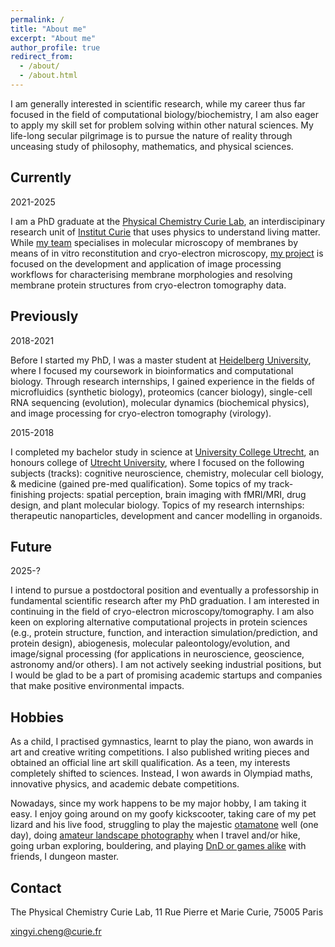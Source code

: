 ```yaml
---
permalink: /
title: "About me"
excerpt: "About me"
author_profile: true
redirect_from: 
  - /about/
  - /about.html
---
```


I am generally interested in scientific research, while my career thus far focused in the field of computational biology/biochemistry, I am also eager to apply my skill set for problem solving within other natural sciences. My life-long secular pilgrimage is to pursue the nature of reality through unceasing study of philosophy, mathematics, and physical sciences.

Currently
------

2021-2025

I am a PhD graduate at the [Physical Chemistry Curie Lab](https://institut-curie.org/unit/umr168), an interdiscipinary research unit of [Institut Curie](https://curie.fr/) that uses physics to understand living matter. While [my team](https://institut-curie.org/team/levy) specialises in molecular microscopy of membranes by means of in vitro reconstitution and cryo-electron microscopy, [my project](https://copper-antoinette-68.tiiny.site) is focused on the development and application of image processing workflows for characterising membrane morphologies and resolving membrane protein structures from cryo-electron tomography data. 

Previously
------

2018-2021

Before I started my PhD, I was a master student at [Heidelberg University](https://www.uni-heidelberg.de/en), where I focused my coursework in bioinformatics and computational biology. Through research internships, I gained experience in the fields of microfluidics (synthetic biology), proteomics (cancer biology), single-cell RNA sequencing (evolution), molecular dynamics (biochemical physics), and image processing for cryo-electron tomography (virology).

2015-2018

I completed my bachelor study in science at [University College Utrecht](https://www.uu.nl/en/organisation/university-college-utrecht), an honours college of [Utrecht University](https://www.uu.nl/en), where I focused on the following subjects (tracks): cognitive neuroscience, chemistry, molecular cell biology, & medicine (gained pre-med qualification). Some topics of my track-finishing projects: spatial perception, brain imaging with fMRI/MRI, drug design, and plant molecular biology. Topics of my research internships: therapeutic nanoparticles, development and cancer modelling in organoids.

Future
------

2025-?

I intend to pursue a postdoctoral position and eventually a professorship in fundamental scientific research after my PhD graduation. I am interested in continuing in the field of cryo-electron microscopy/tomography. I am also keen on exploring alternative computational projects in protein sciences (e.g., protein structure, function, and interaction simulation/prediction, and protein design), abiogenesis, molecular paleontology/evolution, and image/signal processing (for applications in neuroscience, geoscience, astronomy and/or others). I am not actively seeking industrial positions, but I would be glad to be a part of promising academic startups and companies that make positive environmental impacts.

Hobbies
------

As a child, I practised gymnastics, learnt to play the piano, won awards in art and creative writing competitions. I also published writing pieces and obtained an official line art skill qualification. As a teen, my interests completely shifted to sciences. Instead, I won awards in Olympiad maths, innovative physics, and academic debate competitions. 

Nowadays, since my work happens to be my major hobby, I am taking it easy. I enjoy going around on my goofy kickscooter, taking care of my pet lizard and his live food, struggling to play the majestic [otamatone](https://www.youtube.com/watch?v=_I7nCZVky40) well (one day), doing [amateur landscape photography](https://www.instagram.com/cyansingjikching/?hl=en) when I travel and/or hike, going urban exploring, bouldering, and playing [DnD or games alike](https://en.wikipedia.org/wiki/Dungeons_%26_Dragons) with friends, I dungeon master. 

Contact
------

The Physical Chemistry Curie Lab, 11 Rue Pierre et Marie Curie, 75005 Paris

xingyi.cheng@curie.fr
